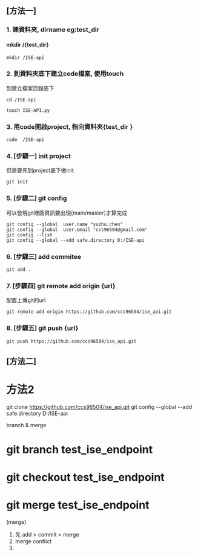 
## [方法一]

### 1. 建資料夾, dirname eg:test_dir 
#### mkdir /{test_dir}
```
mkdir /ISE-api
```
### 2. 到資料夾底下建立code檔案, 使用touch
到建立檔案目錄底下
```
cd /ISE-api
```
```
touch ISE-API.py
```
### 3. 用code開啟project, 指向資料夾{test_dir }
```
code  /ISE-api
```
### 4. [步驟一] init project
但是要先到project底下做init
```
git init
```
### 5. [步驟二] git config
可以發現git裡面資訊要出現(main/master)才算完成
```
git config --global  user.name "yuzhu.chen"
git config --global  user.email "ccs96504@gmail.com"
git config --list
git config --global --add safe.directory D:/ISE-api
```

### 6. [步驟三] add commitee
```
git add .
```

### 7. [步驟四]  git remote add origin {url}
配置上傳git的url
```
git remote add origin https://github.com/ccs96504/ise_api.git
```
### 8. [步驟五]  git push {url}
```
git push https://github.com/ccs96504/ise_api.git
```


## [方法二]

# 方法2

git clone https://github.com/ccs96504/ise_api.git
git config --global --add safe.directory D:/ISE-api



branch  & merge
# git branch test_ise_endpoint
# git checkout test_ise_endpoint
# git merge test_ise_endpoint

(merge)
1. 先 add >  commit > merge
2. merge conflict
3. 
